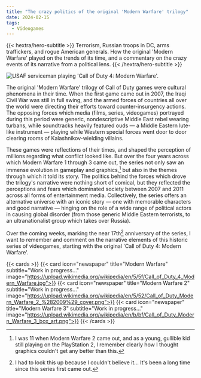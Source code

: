 ```yaml
---
title: "The crazy politics of the original 'Modern Warfare' trilogy"
date: 2024-02-15
tags:
  - Videogames
---
```


{{< hextra/hero-subtitle >}}
  Terrorism, Russian troops in DC, arms traffickers, and rogue American generals. How the original 'Modern Warfare' played on the trends of its time, and a commentary on the crazy events of its narrative from a political lens.
{{< /hextra/hero-subtitle >}}

![](https://upload.wikimedia.org/wikipedia/commons/6/6e/Pros_Vs_G.I._Joes_DVIDS207949.jpg "USAF serviceman playing 'Call of Duty 4: Modern Warfare'.")

The original 'Modern Warfare' trilogy of Call of Duty games were cultural phenomena in their time. When the first game came out in 2007, the Iraqi Civil War was still in full swing, and the armed forces of countries all over the world were directing their efforts toward counter-insurgency actions. The opposing forces which media (films, series, videogames) portrayed during this period were generic, nondescriptive Middle East rebel wearing turbans, while soundtracks heavily featured ouds — a Middle Eastern lute-like instrument — playing while Western special forces went door to door clearing rooms of Kalashnikov-wielding villains.

These games were reflections of their times, and shaped the perception of millions regarding what conflict looked like. But over the four years across which Modern Warfare 1 through 3 came out, the series not only saw an immense evolution in gameplay and graphics,[^1] but also in the themes through which it told its story. The politics behind the forces which drove the trilogy's narrative were nothing short of comical, but they reflected the perceptions and fears which dominated society between 2007 and 2011 across all forms of entertainment media. Collectively, the series offers an alternative universe with an iconic story — one with memorable characters and good narrative — hinging on the role of a wide range of political actors in causing global disorder (from those generic Middle Eastern terrorists, to an ultranationalist group which takes over Russia).

[^1]: I was 11 when Modern Warfare 2 came out, and as a young, gullible kid still playing on the PlayStation 2, I remember clearly how I thought graphics couldn't get any better than this.

Over the coming weeks, marking the near 17th[^2] anniversary of the series, I want to remember and comment on the narrative elements of this historic series of videogames, starting with the original 'Call of Duty 4: Modern Warfare'.

[^2]: I had to look this up because I couldn't believe it... It's been a long time since this series first came out.

{{< cards >}}
  {{< card icon="newspaper" title="Modern Warfare" subtitle="Work in progress..." image="https://upload.wikimedia.org/wikipedia/en/5/5f/Call_of_Duty_4_Modern_Warfare.jpg">}}
  {{< card icon="newspaper" title="Modern Warfare 2" subtitle="Work in progress..." image="https://upload.wikimedia.org/wikipedia/en/5/52/Call_of_Duty_Modern_Warfare_2_%282009%29_cover.png">}}
  {{< card icon="newspaper" title="Modern Warfare 3" subtitle="Work in progress..." image="https://upload.wikimedia.org/wikipedia/en/b/bf/Call_of_Duty_Modern_Warfare_3_box_art.png">}}
{{< /cards >}}